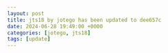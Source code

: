 ```yaml
---
layout: post
title: jts18 by jotego has been updated to dee657c
date: 2024-06-28 19:49:00 +0000
categories: [jotego, jts18]
tags: [update]
---
```



